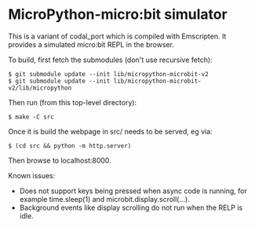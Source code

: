 MicroPython-micro:bit simulator
===============================

This is a variant of codal_port which is compiled with Emscripten.  It
provides a simulated micro:bit REPL in the browser.

To build, first fetch the submodules (don't use recursive fetch):

    $ git submodule update --init lib/micropython-microbit-v2
    $ git submodule update --init lib/micropython-microbit-v2/lib/micropython

Then run (from this top-level directory):

    $ make -C src

Once it is build the webpage in src/ needs to be served, eg via:

    $ (cd src && python -m http.server)

Then browse to localhost:8000.

Known issues:
- Does not support keys being pressed when async code is running, for
  example time.sleep(1) and microbit.display.scroll(...).
- Background events like display scrolling do not run when the RELP is
  idle.
